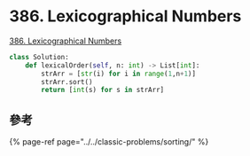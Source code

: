# 386. Lexicographical Numbers

[386. Lexicographical Numbers](https://leetcode.com/problems/lexicographical-numbers/)

```python
class Solution:
    def lexicalOrder(self, n: int) -> List[int]:
        strArr = [str(i) for i in range(1,n+1)]
        strArr.sort()
        return [int(s) for s in strArr]
```

## 參考

{% page-ref page="../../classic-problems/sorting/" %}

